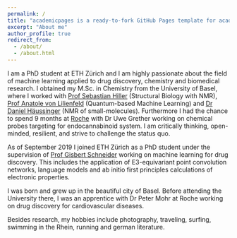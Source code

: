 ```yaml
---
permalink: /
title: "academicpages is a ready-to-fork GitHub Pages template for academic personal websites"
excerpt: "About me"
author_profile: true
redirect_from: 
  - /about/
  - /about.html
---
```


I am a PhD student at ETH Zürich and I am highly passionate about the field of machine learning applied to drug discovery, chemistry and biomedical research. I obtained my M.Sc. in Chemistry from the University of Basel, where I worked with [Prof Sebastian Hiller](https://www.biozentrum.unibas.ch/research/researchgroups/overview/unit/hiller/research-group-prof-sebastian-hiller/) (Structural Biology with NMR), [Prof Anatole von Lilienfeld](https://www.chemie1.unibas.ch/~anatole/index.html) (Quantum-based Machine Learning) and [Dr Daniel Häussinger](https://haeussinger.chemie.unibas.ch/en/home/) (NMR of small-molecules). Furthermore I had the chance to spend 9 months at [Roche](https://www.roche.com/research_and_development/who_we_are_how_we_work/our_structure/pred.htm) with Dr Uwe Grether working on chemical probes targeting for endocannabinoid system. I am critically thinking, open-minded, resilient, and strive to challenge the status quo.

As of September 2019 I joined ETH Zürich as a PhD student under the supervision of [Prof Gisbert Schneider](https://cadd.ethz.ch/people/gisbert_Schneider.html) working on machine learning for drug discovery. This includes the application of E3-equivariant point convolution networks, language models and ab initio first principles calculations of electronic properties. 

I was born and grew up in the beautiful city of Basel. Before attending the University there, I was an apprentice with Dr Peter Mohr at Roche working on drug discovery for cardiovascular diseases. 

Besides research, my hobbies include photography, traveling, surfing, swimming in the Rhein, running and german literature.